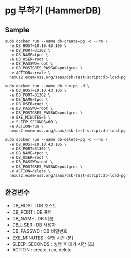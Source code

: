 # pg 부하기 (HammerDB)

## Sample
```
sudo docker run --name db-create-pg -d --rm \
  -e DB_HOST=10.10.43.105 \
  -e DB_PORT=31302 \
  -e DB_NAME=tpcc \
  -e DB_USER=root \
  -e DB_PASSWD=root \
  -e DB_POSTGRES_PASSWD=postgres \
  -e ACTION=create \
  nexus2.exem-oss.org/saas/dsk-test-script:db-load-pg

sudo docker run --name db-run-pg -d \
  -e DB_HOST=10.10.43.105 \
  -e DB_PORT=31302 \
  -e DB_NAME=tpcc \
  -e DB_USER=root \
  -e DB_PASSWD=root \
  -e DB_POSTGRES_PASSWD=postgres \
  -e EXE_MINUTES=5 \
  -e SLEEP_SECONDS=60 \
  -e ACTION=run \
  nexus2.exem-oss.org/saas/dsk-test-script:db-load-pg

sudo docker run --name db-delete-pg -d --rm \
  -e DB_HOST=10.10.43.105 \
  -e DB_PORT=31302 \
  -e DB_NAME=tpcc \
  -e DB_USER=root \
  -e DB_PASSWD=root \
  -e DB_POSTGRES_PASSWD=postgres \
  -e ACTION=delete \
  nexus2.exem-oss.org/saas/dsk-test-script:db-load-pg
```

## 환경변수
- DB_HOST : DB 호스트
- DB_PORT : DB 포트
- DB_NAME : DB 이름
- DB_USER : DB 사용자
- DB_PASSWD : DB 비밀번호
- EXE_MINUTES : 실행 시간 (분)
- SLEEP_SECONDS : 실행 후 대기 시간 (초)
- ACTION : create, run, delete